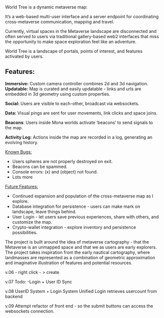 World Tree is a dynamic metaverse map:

It’s a web-based multi-user interface and a server endpoint for coordinating cross-metaverse communication, mapping and travel.

Currently, virtual spaces in the Metaverse landscape are disconnected and often served to users via traditional gallery-based web2 interfaces that miss the opportunity to make space exploration feel like an adventure.

World Tree is a landscape of portals, points of interest, and features activated by users.

## Features: 
**Immersive:** Custom camera controller combines 2d and 3d navigation. 
<u></u>
**Updatable:** Map is curated and easily updatable - links and urls are embedded in 3d geometry using custom properties.

**Social:** Users are visible to each-other, broadcast via websockets. 

**Data:** Visual pings are sent for user movements, link clicks and space joins. 

**Beacons**: Users inside Mona worlds activate ‘beacons’ to send signals to the map. 

**Activity Log:** Actions inside the map are recorded in a log, generating an evolving history.

<u>Known Bugs: </u>
- Users spheres are not properly destroyed on exit.
- Beacons can be spammed.
- Console errors: (x) and (object) not found.
- Lots more

<u>Future Features: </u>
- Continued expansion and population of the cross-metaverse map as I explore. 
- Database integration for persistence - users can make mark on landscape, leave things behind.
- User Login - let users save previous experiences, share with others, and customize the map.
- Crypto-wallet integration - explore inventory and persistence possibilities.

The project is built around the idea of metaverse cartography - that the Metaverse is an unmapped space and that we as users are early explorers. The project takes inspiration from the early nautical cartography, where landmasses are represented as a combination of geometric approximation and imaginative illustration of features and potential resources.



v.06 - right click - > create

v.07 
    Todo:
    -Login + User ID Sync

v.08
    UserID System + Login System Unified
    Login retrieves usercount from backend

v.09 
    Attempt refactor of front end - so the submit buttons can access the websockets connection.